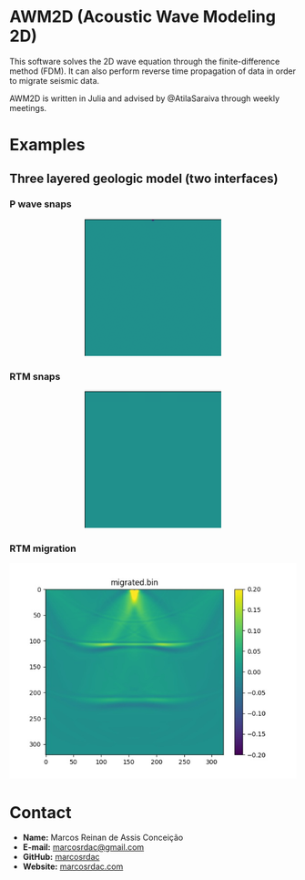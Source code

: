 AWM2D (Acoustic Wave Modeling 2D)
=====

This software solves the 2D wave equation through the finite-difference method (FDM). It can also perform reverse time propagation of data in order to migrate seismic data.

AWM2D is written in Julia and advised by @AtilaSaraiva through weekly meetings.


Examples
========

Three layered geologic model (two interfaces)
---------------------------------------------

### P wave snaps

<p align="center"><img src="./example/example_P.gif" alt="P wave snaps">


### RTM snaps

<p align="center"><img src="./example/example_reversed_P.gif" alt="RTM snaps">


### RTM migration

<p align="center"><img src="./example/example_migrated.jpg" alt="Migrated data">


Contact
=======

  - **Name:** Marcos Reinan de Assis Conceição
  - **E-mail:** [marcosrdac@gmail.com](mailto:marcosrdac@gmail.com)
  - **GitHub:** [marcosrdac](github.com/marcosrdac)
  - **Website:** [marcosrdac.com](www.marcosrdac.com)
